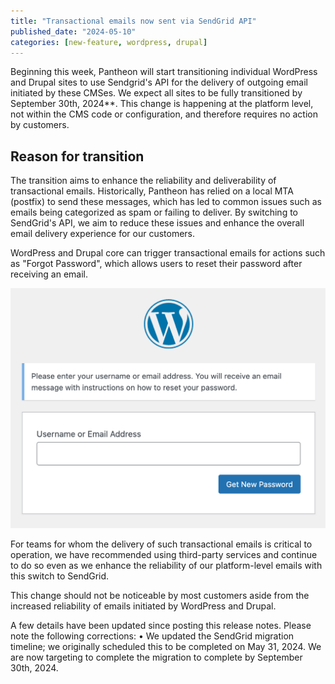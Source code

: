 ```yaml
---
title: "Transactional emails now sent via SendGrid API"
published_date: "2024-05-10"
categories: [new-feature, wordpress, drupal]
---
```

Beginning this week, Pantheon will start transitioning individual WordPress and Drupal sites to use Sendgrid's API for the delivery of outgoing email initiated by these CMSes. We expect all sites to be fully transitioned by September 30th, 2024**. This change is happening at the platform level, not within the CMS code or configuration, and therefore requires no action by customers. 

## Reason for transition
The transition aims to enhance the reliability and deliverability of transactional emails. Historically, Pantheon has relied on a local MTA (postfix) to send these messages, which has led to common issues such as emails being categorized as spam or failing to deliver. By switching to SendGrid's API, we aim to reduce these issues and enhance the overall email delivery experience for our customers.

WordPress and Drupal core can trigger transactional emails for actions such as "Forgot Password", which allows users to reset their password after receiving an email.

![WordPress forgot password form](../images/wp-forgot-password-form.png)

For teams for whom the delivery of such transactional emails is critical to operation, we have recommended using third-party services and continue to do so even as we enhance the reliability of our platform-level emails with this switch to SendGrid.

This change should not be noticeable by most customers aside from the increased reliability of emails initiated by WordPress and Drupal.

A few details have been updated since posting this release notes. Please note the following corrections:
	•	We updated the SendGrid migration timeline; we originally scheduled this to be completed on May 31, 2024. We are now targeting to complete the migration to complete by September 30th, 2024.
